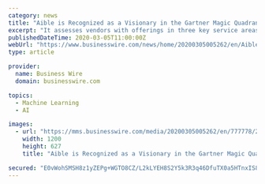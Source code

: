 ```yaml
---
category: news
title: "Aible is Recognized as a Visionary in the Gartner Magic Quadrant 2020"
excerpt: "It assesses vendors with offerings in three key service areas: language, vision and automated machine learning (AutoML).” The Gartner Magic Quadrant places Aible in its “Visionaries” quadrant. Gartner says, “Visionaries are likely to excel in AutoML, as this segment is viewed as the most important for application leaders and development ..."
publishedDateTime: 2020-03-05T11:00:00Z
webUrl: "https://www.businesswire.com/news/home/20200305005262/en/Aible-Recognized-Visionary-Gartner-Magic-Quadrant-2020"
type: article

provider:
  name: Business Wire
  domain: businesswire.com

topics:
  - Machine Learning
  - AI

images:
  - url: "https://mms.businesswire.com/media/20200305005262/en/777778/23/Aible.logo.jpg"
    width: 1200
    height: 627
    title: "Aible is Recognized as a Visionary in the Gartner Magic Quadrant 2020"

secured: "E0vWohSMSH8z1yZEPg+WGTO8CZ/L2kLYEH8S2Y5k3R3q46DfuTX0a5HTnxIS8Kk7CZQwWB9/sf5/g0UsRS8yxVpxyiM7uWk9eyqrjMvGoinOvc1AaSiaUbWVbouwaNovR+66s/0omzdiiNErdFLgFQYnMWXZpjiaEq8Khd6wJAWy32spZqovUjGKLMELvonXXvnWTB5Q2r+2liy+RYAfr8iKeYamM9UWzt8uhGhqBl724nW6eHTPhyhogrZAP59D+j49xfVaaZm4GFqU1p5HzVAKuL0N7KVsbdMUrrswuM0DZawiJJhSnlj4zkp6LjLg;mcTjLcPaOHFdv8qJ7XiFow=="
---
```


